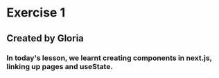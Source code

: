 # Exercise 1
## Created by Gloria
### In today's lesson, we learnt creating components in next.js, linking up pages and useState.